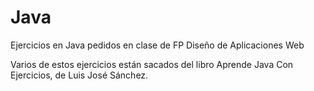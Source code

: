 # Java
Ejercicios en Java pedidos en clase de FP Diseño de Aplicaciones Web

Varios de estos ejercicios están sacados del libro Aprende Java Con Ejercicios, de Luis José Sánchez.
